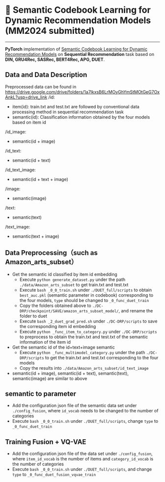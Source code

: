 # 🚀 Semantic Codebook Learning for Dynamic Recommendation Models (MM2024 submitted)

------
**PyTorch** implementation of [Semantic Codebook Learning for Dynamic Recommendation Models](https://anonymous.4open.science/r/SOLID-0324) on **Sequential Recommendation** task based on **DIN, GRU4Rec, SASRec, BERT4Rec, APG, DUET**. 

## Data and Data Description
Preprocessed data can be found in https://drive.google.com/drive/folders/1a7IkxsB6LrMOyGhYmStMOtGeG7OxAnkL?usp=drive_link
/id: 
- item(id): train.txt and test.txt are followed by conventional data processing method in sequential recommendation task
- semantic(id): Classification information obtained by the four models based on item id

/id_image: 
- semantic(id + image)
  
/id_text: 
- semantic(id + text)
  
/id_text_image: 
- semantic(id + text + image)
  
/image: 
- semantic(image)
  
/text: 
- semantic(text)
  
/text_image: 
- semantic(text + image)


## Data Preprocessing（such as Amazon_arts_subset）
- Get the semantic id classified by item id embedding
  - Execute `python generate_dataset.py` under the path `./data/Amazon_arts_subset` to get train.txt and test.txt
  - Execute `bash _0_0_train.sh` under `./DUET_full/scripts` to obtain `best_auc.pkl` (semantic parameter in codebook) corresponding to the four models, `type` should be changed to `_0_func_duet_train`
  - Copy the folders obtained above to `./DC-DRP/checkpoint/SAVE/amazon_arts_subset_model/`, and rename the folder to duet
  - Execute `bash _2_duet_grad_pred.sh` under `./DC-DRP/scripts` to save the corresponding item id embedding
  - Execute `python _func_item_to_category.py` under `./DC-DRP/scripts` to preprocess to obtain the train.txt and test.txt of the semantic information of the item id
- Get the semantic id of the id+text+image semantic
  - Execute `python _func_multimodel_category.py` under the path `./DC-DRP/scripts` to get the train.txt and test.txt corresponding to the four models
  - Copy the results into `./data/Amazon_arts_subset/id_text_image`
- semantic(id + image), semantic(id + text), semantic(text), semantic(image) are similar to above

## semantic to parameter
- Add the configuration json file of the semantic data set under `./config_fusion`, where `id_vocab` needs to be changed to the number of categories
- Execute `bash _0_0_train.sh` under `./DUET_full/scripts`, change `type` to `_0_func_duet_train`

## Training Fusion + VQ-VAE
- Add the configuration json file of the data set under `./config_fusion`, where `item_id_vocab` is the number of items and `category_id_vocab` is the number of categories
- Execute `bash _0_0_train.sh` under `./DUET_full/scripts`, and change `type` to `_0_func_duet_fusion_vqvae_train`
